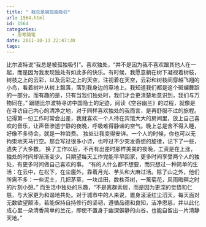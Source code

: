 ```yaml
---
title: " 我总是被孤独吸引"
url: 1564.html
id: 1564
categories:
  - 思考随笔
date: 2011-10-13 22:47:20
tags:
---
```


比尔波特说“我总是被孤独吸引”。喜欢独处，“并不是因为我不喜欢跟其他人在一起，而是因为我发现独处有如此多的快乐。有时候，我愿意躺在树下凝视着树枝，树枝之上的云彩，以及云彩之上的天空，注视着在天空，云彩和树枝间穿越飞翔的小鸟，看着树叶从树上飘落，落到我身边的草地上。我知道我们都是这个斑斓舞蹈的一部分。而有趣的是，只有当我们独处时，我们才会更清楚地意识到，我们与万物同在。” 跟随比尔波特寻访中国隐士的足迹，阅读《空谷幽兰》的过程，就像是在寻访自己内心的清净之地，对于同样喜欢独处的我而言，是再舒服不过的旅程。 记得第一份工作时常会出差，我就喜欢一个人待在宾馆大大的房间里，放上自己喜欢的音乐，让声音渗透宁静的夜晚，呼吸难得静谧的空气。晚上总是舍不得入睡，好像不多待会，就是一种浪费。 独处让我变得安详。一个人的时候，你也可以无拘束地天马行空。那会写过很多小诗，也哼过不少突发奇想的旋律，记下了一些，遗失了大多数。 换了工作以后，不再有出差时那样美美的夜晚，工资是在上涨，独处的时间却渐渐变少。只期望每天工作完能早早回家，更多时间享受两个人的独处，有更多时间做自己喜欢的事。 “有的人什么都不想要，而只想过一种简单的生活：在云中，在松下，在尘廛外，靠着月光、芋头和大麻过活。除了山之外，他们所需不多：一些泥土，几把茅草，一块瓜田，数株茶树，一篱菊花，风雨晦暝之时的片刻小憩。” 而生活中独处的乐趣，“不是离群索居，而是因为更深的觉悟和仁慈，与大家更为和谐地共处。对于城市中的人来说，置身滚滚红尘滔天，每天面对无数欲望颠沛，若能保持自持修行的坚韧，遵循品德和良知，洁净恩慈，并以此化成心里一朵清香简单的兰花，即使不置身于幽深僻静的山谷，也能自留出一片清静天地。”